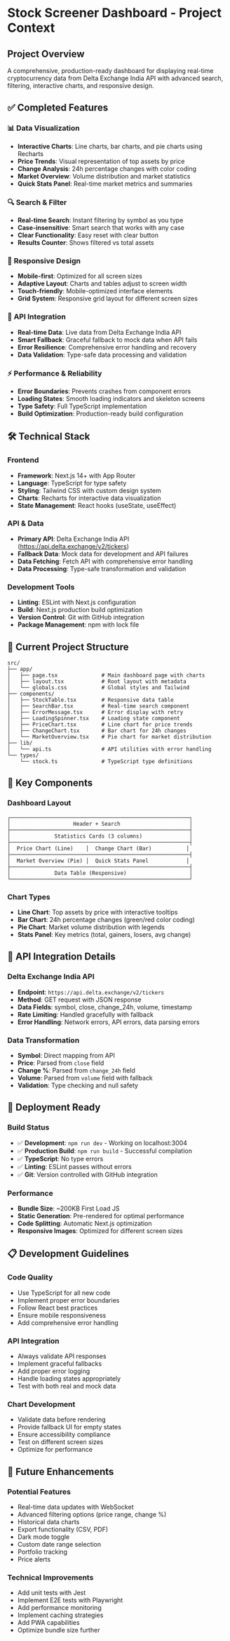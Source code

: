 # Stock Screener Dashboard - Project Context

## Project Overview
A comprehensive, production-ready dashboard for displaying real-time cryptocurrency data from Delta Exchange India API with advanced search, filtering, interactive charts, and responsive design.

## ✅ Completed Features

### 📊 **Data Visualization**
- **Interactive Charts**: Line charts, bar charts, and pie charts using Recharts
- **Price Trends**: Visual representation of top assets by price
- **Change Analysis**: 24h percentage changes with color coding
- **Market Overview**: Volume distribution and market statistics
- **Quick Stats Panel**: Real-time market metrics and summaries

### 🔍 **Search & Filter**
- **Real-time Search**: Instant filtering by symbol as you type
- **Case-insensitive**: Smart search that works with any case
- **Clear Functionality**: Easy reset with clear button
- **Results Counter**: Shows filtered vs total assets

### 📱 **Responsive Design**
- **Mobile-first**: Optimized for all screen sizes
- **Adaptive Layout**: Charts and tables adjust to screen width
- **Touch-friendly**: Mobile-optimized interface elements
- **Grid System**: Responsive grid layout for different screen sizes

### 🔌 **API Integration**
- **Real-time Data**: Live data from Delta Exchange India API
- **Smart Fallback**: Graceful fallback to mock data when API fails
- **Error Resilience**: Comprehensive error handling and recovery
- **Data Validation**: Type-safe data processing and validation

### ⚡ **Performance & Reliability**
- **Error Boundaries**: Prevents crashes from component errors
- **Loading States**: Smooth loading indicators and skeleton screens
- **Type Safety**: Full TypeScript implementation
- **Build Optimization**: Production-ready build configuration

## 🛠️ Technical Stack

### **Frontend**
- **Framework**: Next.js 14+ with App Router
- **Language**: TypeScript for type safety
- **Styling**: Tailwind CSS with custom design system
- **Charts**: Recharts for interactive data visualization
- **State Management**: React hooks (useState, useEffect)

### **API & Data**
- **Primary API**: Delta Exchange India API (https://api.delta.exchange/v2/tickers)
- **Fallback Data**: Mock data for development and API failures
- **Data Fetching**: Fetch API with comprehensive error handling
- **Data Processing**: Type-safe transformation and validation

### **Development Tools**
- **Linting**: ESLint with Next.js configuration
- **Build**: Next.js production build optimization
- **Version Control**: Git with GitHub integration
- **Package Management**: npm with lock file

## 📁 Current Project Structure
```
src/
├── app/
│   ├── page.tsx              # Main dashboard page with charts
│   ├── layout.tsx            # Root layout with metadata
│   └── globals.css           # Global styles and Tailwind
├── components/
│   ├── StockTable.tsx        # Responsive data table
│   ├── SearchBar.tsx         # Real-time search component
│   ├── ErrorMessage.tsx      # Error display with retry
│   ├── LoadingSpinner.tsx    # Loading state component
│   ├── PriceChart.tsx        # Line chart for price trends
│   ├── ChangeChart.tsx       # Bar chart for 24h changes
│   └── MarketOverview.tsx    # Pie chart for market distribution
├── lib/
│   └── api.ts                # API utilities with error handling
└── types/
    └── stock.ts              # TypeScript type definitions
```

## 🎯 Key Components

### **Dashboard Layout**
```
┌─────────────────────────────────────────────────────────┐
│                    Header + Search                      │
├─────────────────────────────────────────────────────────┤
│              Statistics Cards (3 columns)               │
├─────────────────────────────────────────────────────────┤
│  Price Chart (Line)    │  Change Chart (Bar)           │
├─────────────────────────────────────────────────────────┤
│  Market Overview (Pie) │  Quick Stats Panel            │
├─────────────────────────────────────────────────────────┤
│              Data Table (Responsive)                    │
└─────────────────────────────────────────────────────────┘
```

### **Chart Types**
- **Line Chart**: Top assets by price with interactive tooltips
- **Bar Chart**: 24h percentage changes (green/red color coding)
- **Pie Chart**: Market volume distribution with legends
- **Stats Panel**: Key metrics (total, gainers, losers, avg change)

## 🔧 API Integration Details

### **Delta Exchange India API**
- **Endpoint**: `https://api.delta.exchange/v2/tickers`
- **Method**: GET request with JSON response
- **Data Fields**: symbol, close, change_24h, volume, timestamp
- **Rate Limiting**: Handled gracefully with fallback
- **Error Handling**: Network errors, API errors, data parsing errors

### **Data Transformation**
- **Symbol**: Direct mapping from API
- **Price**: Parsed from `close` field
- **Change %**: Parsed from `change_24h` field
- **Volume**: Parsed from `volume` field with fallback
- **Validation**: Type checking and null safety

## 🚀 Deployment Ready

### **Build Status**
- ✅ **Development**: `npm run dev` - Working on localhost:3004
- ✅ **Production Build**: `npm run build` - Successful compilation
- ✅ **TypeScript**: No type errors
- ✅ **Linting**: ESLint passes without errors
- ✅ **Git**: Version controlled with GitHub integration

### **Performance**
- **Bundle Size**: ~200KB First Load JS
- **Static Generation**: Pre-rendered for optimal performance
- **Code Splitting**: Automatic Next.js optimization
- **Responsive Images**: Optimized for different screen sizes

## 📋 Development Guidelines

### **Code Quality**
- Use TypeScript for all new code
- Implement proper error boundaries
- Follow React best practices
- Ensure mobile responsiveness
- Add comprehensive error handling

### **API Integration**
- Always validate API responses
- Implement graceful fallbacks
- Add proper error logging
- Handle loading states appropriately
- Test with both real and mock data

### **Chart Development**
- Validate data before rendering
- Provide fallback UI for empty states
- Ensure accessibility compliance
- Test on different screen sizes
- Optimize for performance

## 🔄 Future Enhancements

### **Potential Features**
- Real-time data updates with WebSocket
- Advanced filtering options (price range, change %)
- Historical data charts
- Export functionality (CSV, PDF)
- Dark mode toggle
- Custom date range selection
- Portfolio tracking
- Price alerts

### **Technical Improvements**
- Add unit tests with Jest
- Implement E2E tests with Playwright
- Add performance monitoring
- Implement caching strategies
- Add PWA capabilities
- Optimize bundle size further
